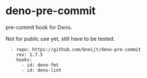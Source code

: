 # deno-pre-commit

pre-commit hook for Deno.

Not for public use yet, still have to be tested.

```
  - repo: https://github.com/bneijt/deno-pre-commit
    rev: 1.7.5
    hooks:
      - id: deno-fmt
      - id: deno-lint
```
